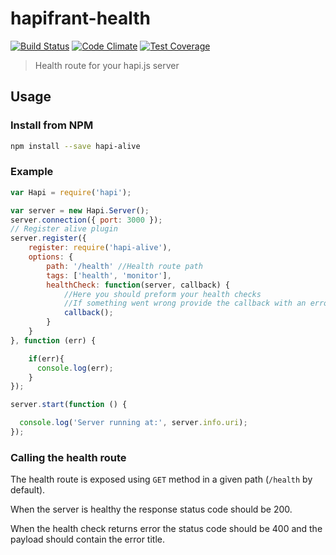 # hapifrant-health
[![Build Status](https://travis-ci.org/idosh/hapi-alive.svg)](https://travis-ci.org/idosh/hapi-alive)
[![Code Climate](https://codeclimate.com/github/idosh/hapi-alive/badges/gpa.svg)](https://codeclimate.com/github/idosh/hapi-alive)
[![Test Coverage](https://codeclimate.com/github/idosh/hapi-alive/badges/coverage.svg)](https://codeclimate.com/github/idosh/hapi-alive/coverage)

> Health route for your hapi.js server

## Usage

### Install from NPM

```sh
npm install --save hapi-alive
```

### Example

```javascript
var Hapi = require('hapi');

var server = new Hapi.Server();
server.connection({ port: 3000 });
// Register alive plugin
server.register({
    register: require('hapi-alive'),
    options: {
        path: '/health' //Health route path
        tags: ['health', 'monitor'],
        healthCheck: function(server, callback) {
            //Here you should preform your health checks
            //If something went wrong provide the callback with an error
            callback();
        }
    }
}, function (err) {

    if(err){
      console.log(err);
    }
});

server.start(function () {

  console.log('Server running at:', server.info.uri);
});
```

### Calling the health route

The health route is exposed using `GET` method in a given path (`/health` by default).

When the server is healthy the response status code should be 200.

When the health check returns error the status code should be 400 and the payload should contain the error title.
